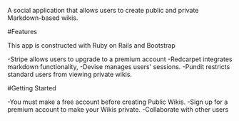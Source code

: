 A social application that allows users to create public and private Markdown-based wikis.

#Features

This app is constructed with Ruby on Rails and Bootstrap

-Stripe allows users to upgrade to a premium account
-Redcarpet integrates markdown functionality,
-Devise manages users' sessions.
-Pundit restricts standard users from viewing private wikis.

#Getting Started

-You must make a free account before creating Public Wikis.
-Sign up for a premium account to make your Wikis private.
-Collaborate with other users
